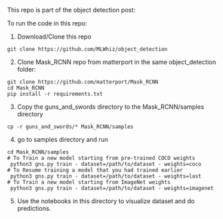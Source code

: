 
This repo is part of the object detection post:

To run the code in this repo: 

1. Download/Clone this repo

```
git clone https://github.com/MLWhiz/object_detection
```

2. Clone Mask_RCNN repo from matterport in the same object_detection folder:

```
git clone https://github.com/matterport/Mask_RCNN
cd Mask_RCNN
pip install -r requirements.txt
```

3. Copy the guns_and_swords directory to the Mask_RCNN/samples directory

```
cp -r guns_and_swords/* Mask_RCNN/samples
```

4. go to samples directory and run

```
cd Mask_RCNN/samples
# To Train a new model starting from pre-trained COCO weights
 python3 gns.py train - dataset=/path/to/dataset - weights=coco
# To Resume training a model that you had trained earlier
 python3 gns.py train - dataset=/path/to/dataset - weights=last
# To Train a new model starting from ImageNet weights
 python3 gns.py train - dataset=/path/to/dataset - weights=imagenet
```

5. Use the notebooks in this directory to visualize dataset and do predictions.